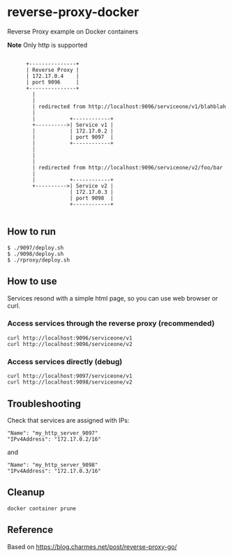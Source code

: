 # reverse-proxy-docker

Reverse Proxy example on Docker containers

**Note**
Only http is supported


```

      +---------------+
      | Reverse Proxy |
      | 172.17.0.4    |
      | port 9096     |
      +---------------+
        |
        |
        | redirected from http://localhost:9096/serviceone/v1/blahblah
        |
        |           +------------+
        +---------->| Service v1 |
        |           | 172.17.0.2 |
        |           | port 9097  |
        |           +------------+
        |
        |
        |
        | redirected from http://localhost:9096/serviceone/v2/foo/bar
        |
        |           +------------+
        +---------->| Service v2 |
                    | 172.17.0.3 |
                    | port 9098  |
                    +------------+


```


## How to run

```
$ ./9097/deploy.sh
$ ./9098/deploy.sh
$ ./rproxy/deploy.sh
```

## How to use

Services resond with a simple html page, so you can use
web browser or curl.

### Access services through the reverse proxy (recommended)

```
curl http://localhost:9096/serviceone/v1
curl http://localhost:9096/serviceone/v2
```

### Access services directly (debug)

```
curl http://localhost:9097/serviceone/v1
curl http://localhost:9098/serviceone/v2
```


## Troubleshooting

Check that services are assigned with IPs:

```
"Name": "my_http_server_9097"
"IPv4Address": "172.17.0.2/16"
```

and

```
"Name": "my_http_server_9098"
"IPv4Address": "172.17.0.3/16"
```

## Cleanup

```
docker container prune
```


## Reference

Based on https://blog.charmes.net/post/reverse-proxy-go/
